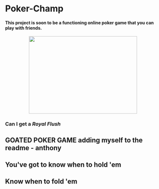 <h1>Poker-Champ</h1>
<h4>This project is soon to be a functioning online poker game that you can play with friends.</h4>
<p align="center">
     <img src="https://openclipart.org/image/800px/304391"
          width="350"
          height="250">
</p>
<h3>Can I get a <em>Royal Flush</em></h3>

<h2>GOATED POKER GAME
adding myself to the readme - anthony</h2>
<h2>You've got to know when to hold 'em</h2>
<h2>Know when to fold 'em</h2>
